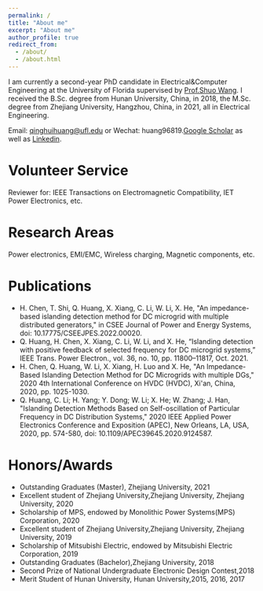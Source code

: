 ```yaml
---
permalink: /
title: "About me"
excerpt: "About me"
author_profile: true
redirect_from: 
  - /about/
  - /about.html
---
```


I am currently a second-year PhD candidate in Electrical&Computer Engineering at the University of Florida supervised by [Prof.Shuo Wang](https://peeprlgator.github.io/Shuo.Wang/index.html).  I received the B.Sc. degree from Hunan University, China, in 2018, the M.Sc. degree from Zhejiang University, Hangzhou, China, in 2021, all in Electrical Engineering.

Email: qinghuihuang@ufl.edu or Wechat: huang96819.[Google Scholar](https://www.linkedin.com/in/qinghui-huang-44a411221/?trk=people-guest_people_search-card) as well as [Linkedin](https://www.linkedin.com/in/qinghui-huang-44a411221/?trk=people-guest_people_search-card).

Volunteer Service
======
Reviewer  for: IEEE Transactions on Electromagnetic Compatibility, IET Power Electronics, etc.



Research Areas
======
Power electronics, EMI/EMC, Wireless charging, Magnetic components, etc.

Publications
======
* H. Chen, T. Shi, Q. Huang, X. Xiang, C. Li, W. Li, X. He, "An impedance-based islanding detection method for DC microgrid with multiple distributed generators," in CSEE Journal of Power and Energy Systems, doi: 10.17775/CSEEJPES.2022.00020.
* Q. Huang, H. Chen, X. Xiang, C. Li, W. Li, and X. He, “Islanding detection with positive feedback of selected frequency for DC microgrid systems,” IEEE Trans. Power Electron., vol. 36, no. 10, pp. 11800–11817, Oct. 2021.
* H. Chen, Q. Huang, W. Li, X. Xiang, H. Luo and X. He, "An Impedance-Based Islanding Detection Method for DC Microgrids with multiple DGs," 2020 4th International Conference on HVDC (HVDC), Xi'an, China, 2020, pp. 1025-1030.
* Q. Huang, C. Li; H. Yang; Y. Dong; W. Li; X. He; W. Zhang; J. Han, "Islanding Detection Methods Based on Self-oscillation of Particular Frequency in DC Distribution Systems," 2020 IEEE Applied Power Electronics Conference and Exposition (APEC), New Orleans, LA, USA, 2020, pp. 574-580, doi: 10.1109/APEC39645.2020.9124587.

Honors/Awards
======
* Outstanding Graduates (Master), Zhejiang University, 2021
* Excellent student of Zhejiang University,Zhejiang University, Zhejiang University, 2020
* Scholarship of MPS, endowed by Monolithic Power Systems(MPS) Corporation, 2020
* Excellent student of Zhejiang University,Zhejiang University, Zhejiang University, 2019
* Scholarship of Mitsubishi Electric, endowed by Mitsubishi Electric Corporation, 2019
* Outstanding Graduates (Bachelor),Zhejiang University, 2018
* Second Prize of National Undergraduate Electronic Design Contest,2018
* Merit Student of Hunan University, Hunan University,2015, 2016, 2017




